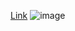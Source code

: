 [Link]((https://lucekkk.github.io/minutnik-z-przyciskiem/))
![image](https://github.com/user-attachments/assets/a09fb51a-48f8-402a-8145-1eeff26f4b95)
